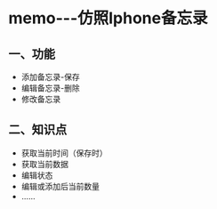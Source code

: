 # memo---仿照Iphone备忘录
## 一、功能
- 添加备忘录-保存
- 编辑备忘录-删除
- 修改备忘录

## 二、知识点
- 获取当前时间（保存时）
- 获取当前数据
- 编辑状态
- 编辑或添加后当前数量
- ……
